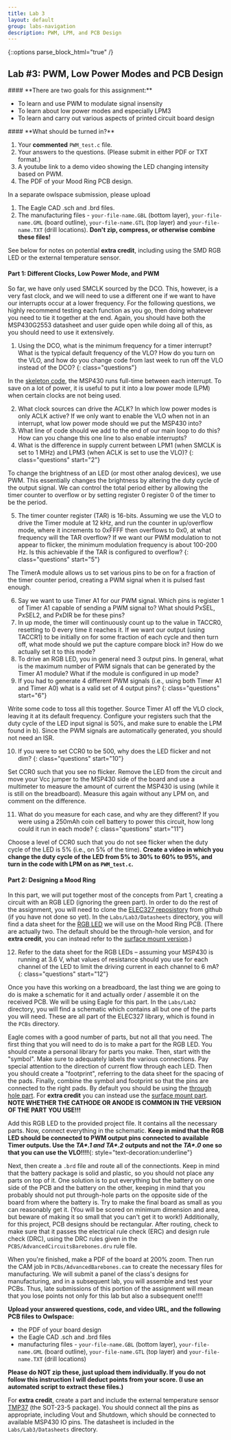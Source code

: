 ```yaml
---
title: Lab 3
layout: default
group: labs-navigation
description: PWM, LPM, and PCB Design
---
```



{::options parse_block_html="true" /}


## Lab #3: PWM, Low Power Modes and PCB Design

<div class="alert alert-info" role="alert">
#### **There are two goals for this assignment:**

  - To learn and use PWM to modulate signal insensity
  - To learn about low power modes and especially LPM3
  - To learn and carry out various aspects of printed circuit board design
  
</div>

<div class="alert alert-danger" role="alert">
#### **What should be turned in?**

  1. Your **commented** `PWM_test.c` file. 
  2. Your answers to the questions. (Please submit in either PDF or TXT format.)
  3. A youtube link to a demo video showing the LED changing intensity based on PWM.
  4. The PDF of your Mood Ring PCB design.

  In a separate owlspace submission, please upload

  1. The Eagle CAD .sch and .brd files.
  2. The manufacturing files - `your-file-name.GBL` (bottom layer), `your-file-name.GML` (board
  outline), `your-file-name.GTL` (top layer) and `your-file-name.TXT` (drill locations).
  **Don't zip, compress, or otherwise combine these files!**

  See below for notes on potential **extra credit**, including using the SMD RGB LED or the
  external temperature sensor.
</div>

#### Part 1: Different Clocks, Low Power Mode, and PWM

So far, we have only used SMCLK sourced by the DCO. This, however, is a very fast clock, and we
will need to use a different one if we want to have our interrupts occur at a lower frequency.
For the following questions, we highly recommend testing each function as you go, then doing
whatever you need to tie it together at the end. Again, you should have both the MSP430G2553
datasheet and user guide open while doing all of this, as you should need to use it
extensively.

  1. Using the DCO, what is the minimum frequency for a timer interrupt? What is the typical
  default frequency of the VLO? How do you turn on the VLO, and how do you change code from last
  week to run off the VLO instead of the DCO?
  {: class="questions"}

In the [skeleton
code](https://raw.githubusercontent.com/ckemere/ELEC327/master/Labs/Lab3/lab3_skeleton.c), the
MSP430 runs full-time between each interrupt. To save on a lot of power, it is useful to put it
into a low power mode (LPM) when certain clocks are not being used.

  2. What clock sources can drive the ACLK? In which low power modes is only ACLK active? If
  we only want to enable the VLO when not in an interrupt, what low power mode should we put the
  MSP430 into?
  4. What line of code should we add to the end of our main loop to do this? How can you change
  this one line to also enable interrupts?
  4. What is the difference in supply current between LPM1 (when SMCLK is set to 1 MHz) and LPM3
  (when ACLK is set to use the VLO)?
  {: class="questions" start="2"}

To change the brightness of an LED (or most other analog devices), we use PWM. This essentially
changes the brightness by altering the duty cycle of the output signal. We can control the
total period either by allowing the timer counter to overflow or by setting register 0 register
0 of the timer to be the period.

  5. The timer counter register (TAR) is 16-bits. Assuming we use the VLO to drive the Timer
  module at 12 kHz, and run the counter in up/overflow mode, where it increments to 0xFFFF then
  overflows to 0x0, at what frequency will the TAR overflow? If we want our PWM modulation to not
  appear to flicker, the minimum modulation frequency is about 100-200 Hz. Is this achievable if
  the TAR is configured to overflow?
  {: class="questions" start="5"}

The TimerA module allows us to set various pins to be on for a fraction of the timer counter
period, creating a PWM signal when it is pulsed fast enough.

  6. Say we want to use Timer A1 for our PWM signal. Which pins is register 1 of Timer A1
  capable of sending a PWM signal to? What should PxSEL, PxSEL2, and PxDIR be for these
  pins?
  7. In up mode, the timer will continuously count up to the value in TACCR0, resetting to 0
  every time it reaches it. If we want our output (using TACCR1) to be initially on for some
  fraction of each cycle and then turn off, what mode should we put the capture compare block in?
  How do we actually set it to this mode?
  8. To drive an RGB LED, you in general need 3 output pins. In general, what is the maximum
  number of PWM signals that can be generated by the Timer A1 module? What if the module
  is configured in up mode?
  9. If you had to generate 4 different PWM signals (i.e., using both Timer A1 and Timer A0)
  what is a valid set of 4 output pins?
  {: class="questions" start="6"}

Write some code to toss all this together. Source Timer A1 off the VLO clock, leaving it at its
default frequency. Configure your registers such that the duty cycle of the LED input signal
is 50%, and make sure to enable the LPM found in b). Since the PWM signals are automatically
generated, you should not need an ISR.

  10. If you were to set CCR0 to be 500, why does the LED flicker and not dim?
  {: class="questions" start="10"}

Set CCR0 such that you see no flicker. Remove the LED from the circuit and move your Vcc jumper
to the MSP430 side of the board and use a multimeter to measure the amount of current the
MSP430 is using (while it is still on the breadboard). Measure this again without any LPM on,
and comment on the difference.

  11. What do you measure for each case, and why are they different? If you were using a 250mAh
  coin cell battery to power this circuit, how long could it run in each mode?
  {: class="questions" start="11"}

Choose a level of CCR0 such that you do not see flicker when the duty cycle of the LED is 5%
(i.e., on 5% of the time). **Create a video in which you change the duty cycle of the LED from 5%
to 30% to 60% to 95%, and turn in the code with LPM on as `PWM_test.c`.**

#### Part 2: Designing a Mood Ring

In this part, we will put together most of the concepts from Part 1, creating a circuit with an
RGB LED (ignoring the green part). In order to do the rest of the assignment, you will need to
clone the [ELEC327 reposistory](https://github.com/ckemere/ELEC327) from github (if you have
not done so yet). In the `Labs/Lab3/Datasheets` directory, you will find a data sheet for the
[RGB LED](http://www.digikey.com/product-detail/en/WP154A4SUREQBFZGC/754-1615-ND/3084119) we
will use on the Mood Ring PCB. (There are actually two. The default should be the through-hole
version, and for **extra credit**, you can instead refer to the [surface mount
version](http://www.digikey.com/product-detail/en/5988610307F/350-2087-1-ND/1291391).)

  12. Refer to the data sheet for the RGB LEDs – assuming your MSP430 is running at 3.6 V, what
  values of resistance should you use for each channel of the LED to limit the driving current in
  each channel to 6 mA?
  {: class="questions" start="12"}

Once you have this working on a breadboard, the last thing we are going to do is make a
schematic for it and actually order / assemble it on the received PCB. We will be using Eagle for
this part. In the `Labs/Lab2` directory, you will find a schematic which contains all but one
of the parts you will need. These are all part of the ELEC327 library, which is found in the
`PCBs` directory.

Eagle comes with a good number of parts, but not all that you need. The first thing that you
will need to do is to make a part for the RGB LED. You should create a personal library for
parts you make. Then, start with the "symbol". Make sure to adequately labels the various
connections. Pay special attention to the direction of current flow through each LED. Then you
should create a "footprint", referring to the data sheet for the spacing of the pads. Finally,
combine the symbol and footprint so that the pins are connected to the right pads. By default
you should be using the [through hole
part](http://www.digikey.com/product-detail/en/WP154A4SUREQBFZGC/754-1615-ND/3084119). For
**extra credit** you can instead use the [surface mount
part](http://www.digikey.com/product-detail/en/5988610307F/350-2087-1-ND/1291391). **NOTE
WHETHER THE CATHODE OR ANODE IS COMMON IN THE VERSION OF THE PART YOU USE!!!**

Add this RGB LED to the provided project file. It contains all the necessary parts. Now, 
connect everything in the schematic. **Keep in mind that the RGB LED should be connected to PWM
output pins connected to available Timer outputs. Use the *TA\*.1 and TA\*.2* outputs and not the
*TA\*.0* one so that you can use the VLO!!!!**{: style="text-decoration:underline"} 

Next, then create a `.brd` file and route all of the connectionts. Keep in mind that the
battery package is solid and plastic, so you should not place any parts on top of it. One
solution is to put everything but the battery on one side of the PCB and the battery on the
other, keeping in mind that you probably should not put through-hole parts on the opposite side
of the board from where the battery is. Try to make the final board as small as you can
reasonably get it. (You will be scored on minimum dimension and area, but beware of making it
so small that you can't get it to work!) Additionally, for this project, PCB designs should be
rectangular. After routing, check to make sure that it passes the electrical rule check (ERC)
and design rule check (DRC), using the DRC rules given in the
`PCBS/AdvancedCircuitsBarebones.dru` rule file. 

When you're finished, make a PDF of the board at 200% zoom. Then run the CAM job in
`PCBs/AdvancedBarebones.cam` to create the necessary files for manufacturing. We will submit a
panel of the class's designs for manufacturing, and in a subsequent lab, you will assemble and
test your PCBs. Thus, late submissions of this portion of the assignment will mean that you
lose points not only for this lab but also a subsequent one!!!!

**Upload your answered questions, code, and video URL, and the following PCB files to Owlspace:**

  + the PDF of your board design
  + the Eagle CAD .sch and .brd files
  + manufacturing files - `your-file-name.GBL` (bottom layer), `your-file-name.GML` (board
  outline), `your-file-name.GTL` (top layer) and `your-file-name.TXT` (drill locations)

**Please do NOT zip these, just upload them individually. If you do not follow this instruction
I will deduct points from your score. (I use an automated script to extract these files.)**

For **extra credit**, create a part and include the external temperature sensor
[TMP37](http://www.digikey.com/product-detail/en/TMP37GRTZ-REEL7/TMP37GRTZ-REEL7CT-ND/2467820)
(the SOT-23-5 package).  You should connect all the pins as appropriate, including Vout and
Shutdown, which should be connected to available MSP430 IO pins. The datasheet is included in
the `Labs/Lab3/Datasheets` directory.

